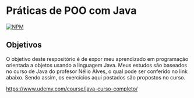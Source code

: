 # Práticas de POO com Java
[![NPM](https://img.shields.io/npm/l/react)](https://github.com/devsuperior/sds1-wmazoni/blob/master/LICENSE)

## Objetivos
O objetivo deste respositório é de expor meu aprendizado em programação orientada a objetos usando a linguagem Java.
Meus estudos são baseados no curso de Java do profesor Nélio Alves, o qual pode ser conferido no link abaixo. Sendo assim, os exercícios 
aqui postados são propostos no curso. 

https://www.udemy.com/course/java-curso-completo/
